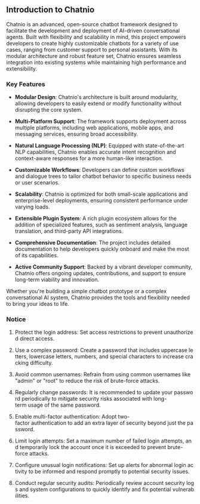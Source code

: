 ## Introduction to Chatnio

Chatnio is an advanced, open-source chatbot framework designed to facilitate the development and deployment of AI-driven conversational agents. Built with flexibility and scalability in mind, this project empowers developers to create highly customizable chatbots for a variety of use cases, ranging from customer support to personal assistants. With its modular architecture and robust feature set, Chatnio ensures seamless integration into existing systems while maintaining high performance and extensibility.

### Key Features

- **Modular Design**: Chatnio's architecture is built around modularity, allowing developers to easily extend or modify functionality without disrupting the core system.
  
- **Multi-Platform Support**: The framework supports deployment across multiple platforms, including web applications, mobile apps, and messaging services, ensuring broad accessibility.

- **Natural Language Processing (NLP)**: Equipped with state-of-the-art NLP capabilities, Chatnio enables accurate intent recognition and context-aware responses for a more human-like interaction.

- **Customizable Workflows**: Developers can define custom workflows and dialogue trees to tailor chatbot behavior to specific business needs or user scenarios.

- **Scalability**: Chatnio is optimized for both small-scale applications and enterprise-level deployments, ensuring consistent performance under varying loads.

- **Extensible Plugin System**: A rich plugin ecosystem allows for the addition of specialized features, such as sentiment analysis, language translation, and third-party API integrations.

- **Comprehensive Documentation**: The project includes detailed documentation to help developers quickly onboard and make the most of its capabilities.

- **Active Community Support**: Backed by a vibrant developer community, Chatnio offers ongoing updates, contributions, and support to ensure long-term viability and innovation.

Whether you're building a simple chatbot prototype or a complex conversational AI system, Chatnio provides the tools and flexibility needed to bring your ideas to life.

### Notice

1.  Protect the login address: Set access restrictions to prevent unauthorized direct access.
    
2.  Use a complex password: Create a password that includes uppercase letters, lowercase letters, numbers, and special characters to increase cracking difficulty.
    
3.  Avoid common usernames: Refrain from using common usernames like "admin" or "root" to reduce the risk of brute-force attacks.
    
4.  Regularly change passwords: It is recommended to update your password periodically to mitigate security risks associated with long-term usage of the same password.
    
5.  Enable multi-factor authentication: Adopt two-factor authentication to add an extra layer of security beyond just the password.
    
6.  Limit login attempts: Set a maximum number of failed login attempts, and temporarily lock the account once it is exceeded to prevent brute-force attacks.
    
7.  Configure unusual login notifications: Set up alerts for abnormal login activity to be informed and respond promptly to potential security issues.
    
8.  Conduct regular security audits: Periodically review account security logs and system configurations to quickly identify and fix potential vulnerabilities.
        